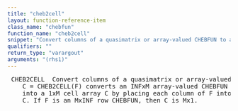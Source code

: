 ```yaml
---
title: "cheb2cell"
layout: function-reference-item
class_name: "chebfun"
function_name: "cheb2cell"
snippet: "Convert columns of a quasimatrix or array-valued CHEBFUN to a cell."
qualifiers: ""
return_type: "varargout"
arguments: "(rhs1)"
---
```


<pre class="help-text"> CHEB2CELL  Convert columns of a quasimatrix or array-valued CHEBFUN to a cell.
    C = CHEB2CELL(F) converts an INFxM array-valued CHEBFUN or quasimatrix F
    into a 1xM cell array C by placing each column of F into a separate cell in
    C. If F is an MxINF row CHEBFUN, then C is Mx1.
</pre>